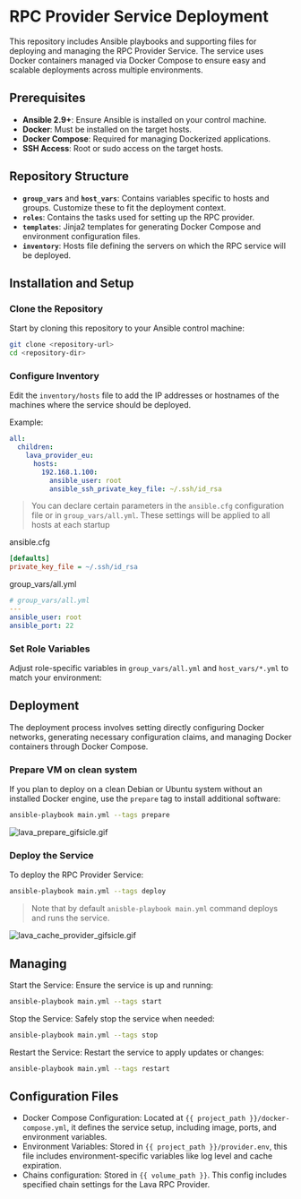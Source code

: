 # RPC Provider Service Deployment

This repository includes Ansible playbooks and supporting files for deploying and managing the RPC Provider Service. The service uses Docker containers managed via Docker Compose to ensure easy and scalable deployments across multiple environments.

## Prerequisites

- **Ansible 2.9+**: Ensure Ansible is installed on your control machine.
- **Docker**: Must be installed on the target hosts.
- **Docker Compose**: Required for managing Dockerized applications.
- **SSH Access**: Root or sudo access on the target hosts.

## Repository Structure

- **`group_vars`** and **`host_vars`**: Contains variables specific to hosts and groups. Customize these to fit the deployment context.
- **`roles`**: Contains the tasks used for setting up the RPC provider.
- **`templates`**: Jinja2 templates for generating Docker Compose and environment configuration files.
- **`inventory`**: Hosts file defining the servers on which the RPC service will be deployed.

## Installation and Setup

### Clone the Repository

Start by cloning this repository to your Ansible control machine:

```bash
git clone <repository-url>
cd <repository-dir>
```

### Configure Inventory

Edit the `inventory/hosts` file to add the IP addresses or hostnames of the machines where the service should be deployed.

Example:

```yaml
all:
  children:
    lava_provider_eu:
      hosts:
        192.168.1.100:
          ansible_user: root
          ansible_ssh_private_key_file: ~/.ssh/id_rsa
```

> You can declare certain parameters in the `ansible.cfg` configuration file or in `group_vars/all.yml`. These settings will be applied to all hosts at each startup

ansible.cfg
```ini
[defaults]
private_key_file = ~/.ssh/id_rsa
```

group_vars/all.yml

```yml
# group_vars/all.yml
---
ansible_user: root
ansible_port: 22
```

### Set Role Variables
Adjust role-specific variables in `group_vars/all.yml` and `host_vars/*.yml` to match your environment:

## Deployment
The deployment process involves setting directly configuring Docker networks, generating necessary configuration claims, and managing Docker containers through Docker Compose.

### Prepare VM on clean system

If you plan to deploy on a clean Debian or Ubuntu system without an installed Docker engine, use the `prepare` tag to install additional software:
```bash
ansible-playbook main.yml --tags prepare
```
![lava_prepare_gifsicle.gif](https://github.com/svetek/lava-ansible-deployment/blob/main/guides/lava_prepare_gifsicle.gif)

### Deploy the Service
To deploy the RPC Provider Service:

```bash
ansible-playbook main.yml --tags deploy
```

> Note that by default ```anisble-playbook main.yml``` command deploys and runs the service.

![lava_cache_provider_gifsicle.gif](https://github.com/svetek/lava-ansible-deployment/blob/main/guides/lava_cache_provider_gifsicle.gif)

## Managing

Start the Service: Ensure the service is up and running:

```bash
ansible-playbook main.yml --tags start
```

Stop the Service: Safely stop the service when needed:

```bash
ansible-playbook main.yml --tags stop
```

Restart the Service: Restart the service to apply updates or changes:

```bash
ansible-playbook main.yml --tags restart
```

## Configuration Files

* Docker Compose Configuration: Located at `{{ project_path }}/docker-compose.yml`, it defines the service setup, including image, ports, and environment variables.
* Environment Variables: Stored in `{{ project_path }}/provider.env`, this file includes environment-specific variables like log level and cache expiration.
* Chains configuration: Stored in `{{ volume_path }}`. This config includes specified chain settings for the Lava RPC Provider.